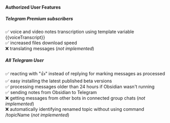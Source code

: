 #### Authorized User Features

##### Telegram Premium subscribers

✅ voice and video notes transcription using template variable {{voiceTranscript}}<br/>
✅ increased files download speed<br/>
❌ translating messages (_not implemented_)<br/>

##### All Telegram User

✅ reacting with "👍" instead of replying for marking messages as processed<br/>
✅ easy installing the latest published beta versions<br/>
✅ processing messages older than 24 hours if Obsidian wasn't running<br/>
✅ sending notes from Obsidian to Telegram<br/>
❌ getting messages from other bots in connected group chats (_not implemented_)<br/>
❌ automatically identifying renamed topic without using command /topicName (_not implemented_)<br/>
